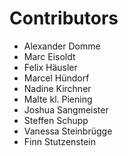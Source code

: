 # Contributors

- Alexander Domme
- Marc Eisoldt
- Felix Häusler
- Marcel Hündorf
- Nadine Kirchner
- Malte kl. Piening
- Joshua Sangmeister
- Steffen Schupp
- Vanessa Steinbrügge
- Finn Stutzenstein
